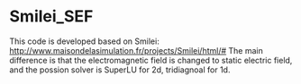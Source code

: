 # Smilei_SEF

This code is developed based on Smilei: http://www.maisondelasimulation.fr/projects/Smilei/html/#
The main difference is that the electromagnetic field is changed to static electric field, and the possion solver is SuperLU for 2d, tridiagnoal for 1d.
